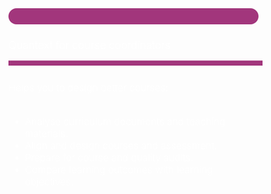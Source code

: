 ---
---
<div class="main-theme-fill-menu index_box">
    <div class="pt-0 pb-0" style="background: url('/static/img/whiteboard.jpg');color:white;position: relative;opacity: 1;background-size:cover;background-position:top right">
        <div class="col-md-6 pl-5 pr-5 pb-5 mt-0 mb-5 pt-5" style="z-index: 4;">
            <div class="centerFlex">
                <div style="background:#a2367c;padding: 1rem .8rem;border-radius: 10rem;margin-right: .5rem;margin-bottom: .5rem;">
                    <div class="inner-icon quantext-user" style="margin-bottom: -1rem;font-size: 2rem;margin-top: -.5rem;"></div>
                </div>
                <h2 style="font-weight:300">Quantext for course coordinators</h2>
            </div>
            <div style="border-bottom:10px solid #a2367c;margin-bottom:2rem"></div>
            <div style="font-size: 1.2rem;font-weight: 300;">
                Helps you to design better courses:
                <br><br>
                <ul>
                    <li>Analyse curriculum documents and teaching materials.</li>
                    <li>Align and design courses and assessment.</li>
                    <li>Prepare for course and quality audits.</li>
                    <li>Compare learning outcomes with learning objectives.</li>
                </ul>
            </div>
        </div>
        <div class="col-md-6" style="background: #220c1a;position: absolute;top: 0;bottom: 0;left: 0;opacity: .95;z-index: 0;"></div>
    </div>
</div>